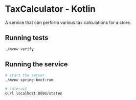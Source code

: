 # TaxCalculator - Kotlin

A service that can perform various tax calculations for a store.

## Running tests

```bash
./mvnw verify
```

## Running the service

```bash
# start the server
./mvnw spring-boot:run

# interact
curl localhost:8080/states
```
